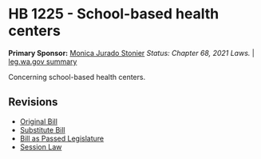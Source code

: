 # HB 1225 - School-based health centers
**Primary Sponsor:** [Monica Jurado Stonier](/person/leg/monica.stonier.md)
*Status: Chapter 68, 2021 Laws.* | [leg.wa.gov summary](https://app.leg.wa.gov/billsummary?BillNumber=1225&Year=2021)

Concerning school-based health centers.

## Revisions
* [Original Bill](1/)
* [Substitute Bill](S/)
* [Bill as Passed Legislature](S.PL/)
* [Session Law](S.SL/)